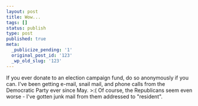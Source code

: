 ```yaml
---
layout: post
title: Wow...
tags: []
status: publish
type: post
published: true
meta:
  _publicize_pending: '1'
  original_post_id: '123'
  _wp_old_slug: '123'
---
```

If you ever donate to an election campaign fund, do so anonymously if you can.  I've been getting e-mail, snail mail, and phone calls from the Democratic Party ever since May.  &gt;:(  Of course, the Republicans seem even worse - I've gotten junk mail from them addressed to "resident".
